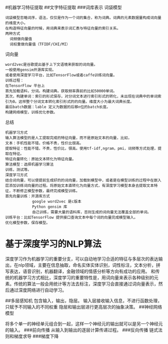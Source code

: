 #机器学习特征提取
##文字特征提取
###词库表示
词袋模型  
    
    词袋模型忽略词序，语法，仅仅是作为一个词的集合，称为词典。词典的元素数据量构成词向量的维度大小。
    在构造特征向量的时候，用词典来表示词汇表与特征向量的索引关系。
    两种方式  
      词频做向量值
      词权重做向量值（TFIDF/CHI/MI）
    
词向量  
    
    word2vec是谷歌提出基于上下文语境来获取的词向量。
    一般使用gensim开源库实现。
    或者使用深度学习平台，比如TensorFlow或者caffe训练词向量。
    训练过程：
    在TensorFlow 平台上
    首先加载语料，分词。构建词典。获取频率靠前的比如50000单词。
    其次，构建单词：索引的形式保存，对分词文本进行索引形式的转化，未出现在词典中的单词索引为0。这样整个分词文本转化索引形式的的向量。维度大小为最大词典长度。
    最后batch数据：lable 定义为数据的后移n位的batch长度。
    构建网络模型，训练优化参数。
    
    
    
总结

    机器学习方式
    输入算法模型的是人工提取完成的特征向量，而不是原始文本的向量，比如，
    文本：手机性能不错，价格不贵，性价比很高。
    提取特征：性能不错，不贵，性价比，很高。使用tf-idf,ngram，pmi，词频等方式处理，提取在特征。
    特征向量转化：原始文本转化为特征向量。
    算法模型：选择机器学习算法
    训练，测试等。
    深度学习方式
    结合词向量，可以使提前生成好的的词向量，加载到模型中，或者是在模型训练的过程中在嵌入层添加训练词向量的过程。将原始文本直转化为向量方式，有深度学习模型本身去提取文本特征，不断修正模型参数，最终完成模型训练。
    首先向量训练：开源库方式
                google word2vec 是c版本
                Python gensim 库
                自己训练，需要大量的语料库，否则生成的词向量无法覆盖全部的单词。
    训练平台：比如TensorFlow 提供接口查询文本中每个词的向量完成模型输入。
    优化模型参数，保存模型。
    
# 基于深度学习的NLP算法
深度学习作为机器学习的重要分支，可以自动地学习合适的特征与多层次的表达输出，在nlp领域，主要在信息抽取，命名实体实体识别，词性标注，文本分析，拼写表达，语音识别，机器翻译，金融领域的情感分析等方向有成功的应用。
和传统的机器学习方式相比，深度学习的重要特性是，用词向量来表示各种级别的元素。传统的算法一般会用统计等方法去标注，深度学习会直接通过词向量表示，然后通过深度网络进行自动学习。


##多层感知机
包含输入，输出，隐层。
输入层接收输入信息，不进行函数处理，只赋予不同输入的不同权重
隐层和输出层进行更高层次的抽象决策。
##神经网络模型

将多个单一的神经单元组合到一起，这样一个神经元的输出就可以是另一个神经元的输入。
###前向传播
从输入到输出的逐层计算传递过程。
###反向传播
链式法则和梯度求导
###梯度下降

